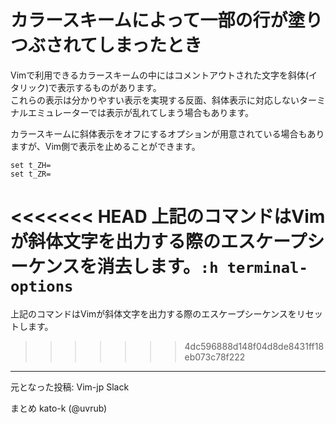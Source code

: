 # カラースキームによって一部の行が塗りつぶされてしまったとき

Vimで利用できるカラースキームの中にはコメントアウトされた文字を斜体(イタリック)で表示するものがあります。  
これらの表示は分かりやすい表示を実現する反面、斜体表示に対応しないターミナルエミュレーターでは表示が乱れてしまう場合もあります。  

カラースキームに斜体表示をオフにするオプションが用意されている場合もありますが、Vim側で表示を止めることができます。  

```vim
set t_ZH=
set t_ZR=
```

<<<<<<< HEAD
上記のコマンドはVimが斜体文字を出力する際のエスケープシーケンスを消去します。`:h terminal-options`
=======
上記のコマンドはVimが斜体文字を出力する際のエスケープシーケンスをリセットします。
>>>>>>> 4dc596888d148f04d8de8431ff18eb073c78f222

-------------------------------------------------------------------------------
元となった投稿: Vim-jp Slack

まとめ kato-k (@uvrub)
